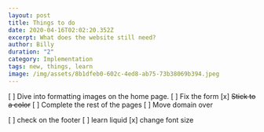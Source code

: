 ```yaml
---
layout: post
title: Things to do
date: 2020-04-16T02:02:20.352Z
excerpt: What does the website still need?
author: Billy
duration: "2"
category: Implementation
tags: new, things, learn
image: /img/assets/8b1dfeb0-602c-4ed8-ab75-73b38069b394.jpeg
---
```

[ ] Dive into formatting images on the home page.
[ ] Fix the form
[x] ~~Stick to a color~~
[ ] Complete the rest of the pages
[ ] Move domain over 

[ ] check on the footer
[ ] learn liquid
[x] change font size 